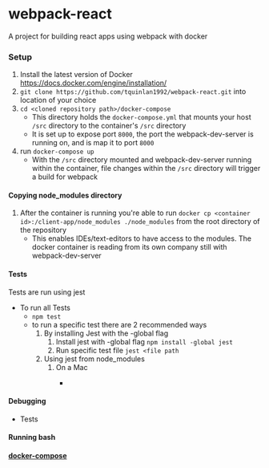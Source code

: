 # webpack-react

A project for building react apps using webpack with docker

### Setup

1. Install the latest version of Docker
https://docs.docker.com/engine/installation/
2. ```git clone https://github.com/tquinlan1992/webpack-react.git``` into location of your choice
3. ```cd <cloned repository path>/docker-compose```
    - This directory holds the ```docker-compose.yml``` that mounts your host ```/src``` directory to the container's ```/src``` directory
    - It is set up to expose port ```8000```, the port the webpack-dev-server is running on, and is map it to port ```8000```
4. run ```docker-compose up```
    - With the ```/src``` directory mounted and webpack-dev-server running within the container, file changes within the ```/src``` directory will trigger a build for webpack

#### Copying node_modules directory

1. After the container is running you're able to run ```docker cp <container id>:/client-app/node_modules ./node_modules``` from the root directory of the repository
    - This enables IDEs/text-editors to have access to the modules.  The docker container is reading from its own company still with webpack-dev-server

#### Tests
Tests are run using jest
- To run all Tests
    - ```npm test```
    - to run a specific test there are 2 recommended ways
        1. By installing Jest with the -global flag
            1. Install jest with -global flag ```npm install -global jest```
            2. Run specific test file ```jest <file path```
        2. Using jest from node_modules
            1. On a Mac
                - ```./node_modules/jest/bin/jest.js <file-path>

#### Debugging
- Tests

#### Running bash

#### [docker-compose](./docker-compose/README.md)
